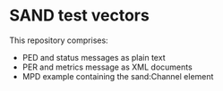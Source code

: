 # SAND test vectors

This repository comprises:

- PED and status messages as plain text
- PER and metrics message as XML documents
- MPD example containing the sand:Channel element
